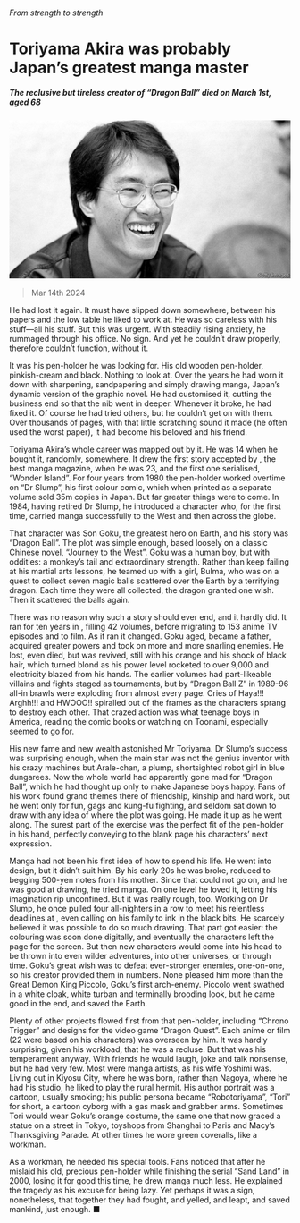###### From strength to strength

# Toriyama Akira was probably Japan’s greatest manga master 

##### The reclusive but tireless creator of “Dragon Ball” died on March 1st, aged 68 

![image](images/20240316_OBP501.jpg) 

> Mar 14th 2024 

He had lost it again. It must have slipped down somewhere, between his papers and the low table he liked to work at. He was so careless with his stuff—all his stuff. But this was urgent. With steadily rising anxiety, he rummaged through his office. No sign. And yet he couldn’t draw properly, therefore couldn’t function, without it. 

It was his pen-holder he was looking for. His old wooden pen-holder, pinkish-cream and black. Nothing to look at. Over the years he had worn it down with sharpening, sandpapering and simply drawing manga, Japan’s dynamic version of the graphic novel. He had customised it, cutting the business end so that the nib went in deeper. Whenever it broke, he had fixed it. Of course he had tried others, but he couldn’t get on with them. Over thousands of pages, with that little scratching sound it made (he often used the worst paper), it had become his beloved and his friend.

Toriyama Akira’s whole career was mapped out by it. He was 14 when he bought it, randomly, somewhere. It drew the first story accepted by , the best manga magazine, when he was 23, and the first one  serialised, “Wonder Island”. For four years from 1980 the pen-holder worked overtime on “Dr Slump”, his first colour comic, which when printed as a separate volume sold 35m copies in Japan. But far greater things were to come. In 1984, having retired Dr Slump, he introduced a character who, for the first time, carried manga successfully to the West and then across the globe. 

That character was Son Goku, the greatest hero on Earth, and his story was “Dragon Ball”. The plot was simple enough, based loosely on a classic Chinese novel, “Journey to the West”. Goku was a human boy, but with oddities: a monkey’s tail and extraordinary strength. Rather than keep failing at his martial arts lessons, he teamed up with a girl, Bulma, who was on a quest to collect seven magic balls scattered over the Earth by a terrifying dragon. Each time they were all collected, the dragon granted one wish. Then it scattered the balls again.

There was no reason why such a story should ever end, and it hardly did. It ran for ten years in  , filling 42 volumes, before migrating to 153 anime TV episodes and to film. As it ran it changed. Goku aged, became a father, acquired greater powers and took on more and more snarling enemies. He lost, even died, but was revived, still with his orange  and his shock of black hair, which turned blond as his power level rocketed to over 9,000 and electricity blazed from his hands. The earlier volumes had part-likeable villains and fights staged as tournaments, but by “Dragon Ball Z” in 1989-96 all-in brawls were exploding from almost every page. Cries of Haya!!! Arghh!!! and HWOOO!! spiralled out of the frames as the characters sprang to destroy each other. That crazed action was what teenage boys in America, reading the comic books or watching on Toonami, especially seemed to go for.

His new fame and new wealth astonished Mr Toriyama. Dr Slump’s success was surprising enough, when the main star was not the genius inventor with his crazy machines but Arale-chan, a plump, shortsighted robot girl in blue dungarees. Now the whole world had apparently gone mad for “Dragon Ball”, which he had thought up only to make Japanese boys happy. Fans of his work found grand themes there of friendship, kinship and hard work, but he went only for fun, gags and kung-fu fighting, and seldom sat down to draw with any idea of where the plot was going. He made it up as he went along. The surest part of the exercise was the perfect fit of the pen-holder in his hand, perfectly conveying to the blank page his characters’ next expression.

Manga had not been his first idea of how to spend his life. He went into design, but it didn’t suit him. By his early 20s he was broke, reduced to begging 500-yen notes from his mother. Since that could not go on, and he was good at drawing, he tried manga. On one level he loved it, letting his imagination rip unconfined. But it was really rough, too. Working on Dr Slump, he once pulled four all-nighters in a row to meet his relentless deadlines at , even calling on his family to ink in the black bits. He scarcely believed it was possible to do so much drawing. That part got easier: the colouring was soon done digitally, and eventually the characters left the page for the screen. But then new characters would come into his head to be thrown into even wilder adventures, into other universes, or through time. Goku’s great wish was to defeat ever-stronger enemies, one-on-one, so his creator provided them in numbers. None pleased him more than the Great Demon King Piccolo, Goku’s first arch-enemy. Piccolo went swathed in a white cloak, white turban and terminally brooding look, but he came good in the end, and saved the Earth.

Plenty of other projects flowed first from that pen-holder, including “Chrono Trigger” and designs for the video game “Dragon Quest”. Each anime or film (22 were based on his characters) was overseen by him. It was hardly surprising, given his workload, that he was a recluse. But that was his temperament anyway. With friends he would laugh, joke and talk nonsense, but he had very few. Most were manga artists, as his wife Yoshimi was. Living out in Kiyosu City, where he was born, rather than Nagoya, where he had his studio, he liked to play the rural hermit. His author portrait was a cartoon, usually smoking; his public persona became “Robotoriyama”, “Tori” for short, a cartoon cyborg with a gas mask and grabber arms. Sometimes Tori would wear Goku’s orange costume, the same one that now graced a statue on a street in Tokyo, toyshops from Shanghai to Paris and Macy’s Thanksgiving Parade. At other times he wore green coveralls, like a workman. 

As a workman, he needed his special tools. Fans noticed that after he mislaid his old, precious pen-holder while finishing the serial “Sand Land” in 2000, losing it for good this time, he drew manga much less. He explained the tragedy as his excuse for being lazy. Yet perhaps it was a sign, nonetheless, that together they had fought, and yelled, and leapt, and saved mankind, just enough. ■


